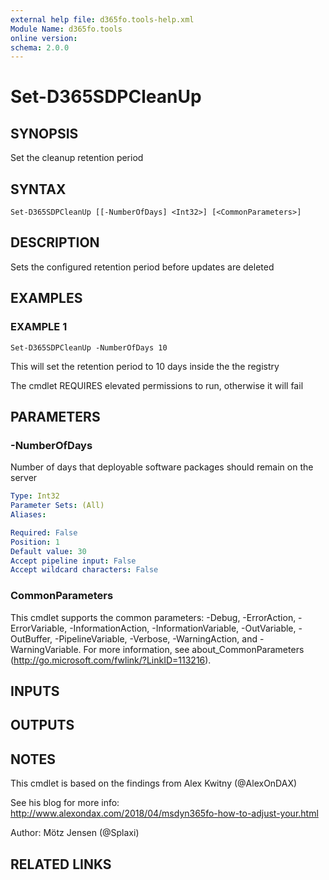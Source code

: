```yaml
---
external help file: d365fo.tools-help.xml
Module Name: d365fo.tools
online version:
schema: 2.0.0
---
```


# Set-D365SDPCleanUp

## SYNOPSIS
Set the cleanup retention period

## SYNTAX

```
Set-D365SDPCleanUp [[-NumberOfDays] <Int32>] [<CommonParameters>]
```

## DESCRIPTION
Sets the configured retention period before updates are deleted

## EXAMPLES

### EXAMPLE 1
```
Set-D365SDPCleanUp -NumberOfDays 10
```

This will set the retention period to 10 days inside the the registry

The cmdlet REQUIRES elevated permissions to run, otherwise it will fail

## PARAMETERS

### -NumberOfDays
Number of days that deployable software packages should remain on the server

```yaml
Type: Int32
Parameter Sets: (All)
Aliases:

Required: False
Position: 1
Default value: 30
Accept pipeline input: False
Accept wildcard characters: False
```

### CommonParameters
This cmdlet supports the common parameters: -Debug, -ErrorAction, -ErrorVariable, -InformationAction, -InformationVariable, -OutVariable, -OutBuffer, -PipelineVariable, -Verbose, -WarningAction, and -WarningVariable.
For more information, see about_CommonParameters (http://go.microsoft.com/fwlink/?LinkID=113216).

## INPUTS

## OUTPUTS

## NOTES
This cmdlet is based on the findings from Alex Kwitny (@AlexOnDAX)

See his blog for more info:
http://www.alexondax.com/2018/04/msdyn365fo-how-to-adjust-your.html

Author: Mötz Jensen (@Splaxi)

## RELATED LINKS
